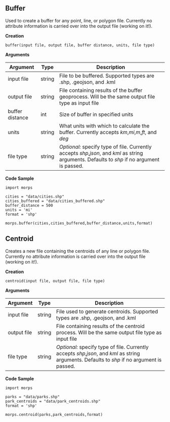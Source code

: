 ## Buffer

Used to create a buffer for any point, line, or polygon file. Currently no attribute information is carried over into the output file (working on it!).

**Creation**

    buffer(input file, output file, buffer distance, units, file type)

**Arguments**

Argument | Type | Description
--- | --- | ---
input file | string | File to be buffered. Supported types are .shp, .geojson, and .kml
output file | string | File containing results of the buffer geoprocess. Will be the same output file type as input file
buffer distance | int | Size of buffer in specified units
units | string | What units with which to calculate the buffer. Currently accepts *km*,*mi*,*m*,*ft*, and *deg*
file type | string | *Optional:*  specify type of file. Currently accepts *shp*,*json*, and *kml* as string arguments. Defaults to *shp* if no argument is passed. 

**Code Sample**
    
    import morps

	cities = "data/cities.shp"
	cities_buffered = "data/cities_buffered.shp"
	buffer_distance = 500
	units = 'mi'
	format = 'shp'

	morps.buffer(cities,cities_buffered,buffer_distance,units,format)


## Centroid

Creates a new file containing the centroids of any line or polygon file. Currently no attribute information is carried over into the output file (working on it!).

**Creation**

    centroid(input file, output file, file type)

**Arguments**

Argument | Type | Description
--- | --- | ---
input file | string | File used to generate centroids. Supported types are .shp, .geojson, and .kml
output file | string | File containing results of the centroid process. Will be the same output file type as input file
file type | string | *Optional:*  specify type of file. Currently accepts *shp*,*json*, and *kml* as string arguments. Defaults to *shp* if no argument is passed. 

**Code Sample**
    
    import morps

	parks = "data/parks.shp"
	park_centroids = "data/park_centroids.shp"
	format = 'shp'

	morps.centroid(parks,park_centroids,format)